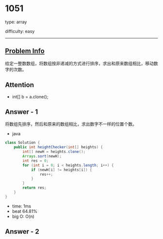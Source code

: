 
# 1051
type: array

difficulty: easy

---

## [Problem Info][problem_link]
给定一整数数组，将数组按非递减的方式进行排序，求出和原来数组相比，移动数字的次数。

## Attention
- int[] b = a.clone();
## Answer - 1
将数组先排序，然后和原来的数组相比，求出数字不一样的位置个数。

- java

```java
class Solution {
    public int heightChecker(int[] heights) {
        int[] newH = heights.clone();
        Arrays.sort(newH);
        int res = 0;
        for (int i = 0; i < heights.length; i++) {
            if (newH[i] != heights[i]) {
                res++;
            }
        }
        return res;
    }
}
```
- time: 1ms
- beat 64.81%
- big O: O(n)

## Answer - 2

[problem_link]: https://leetcode-cn.com/problems/height-checker/

